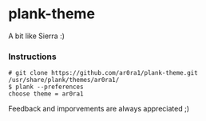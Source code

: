 # plank-theme
A bit like Sierra :)

### Instructions

`# git clone https://github.com/ar0ra1/plank-theme.git /usr/share/plank/themes/ar0ra1/ `  
`$ plank --preferences`  
`choose theme = ar0ra1`  

Feedback and imporvements are always appreciated ;)
